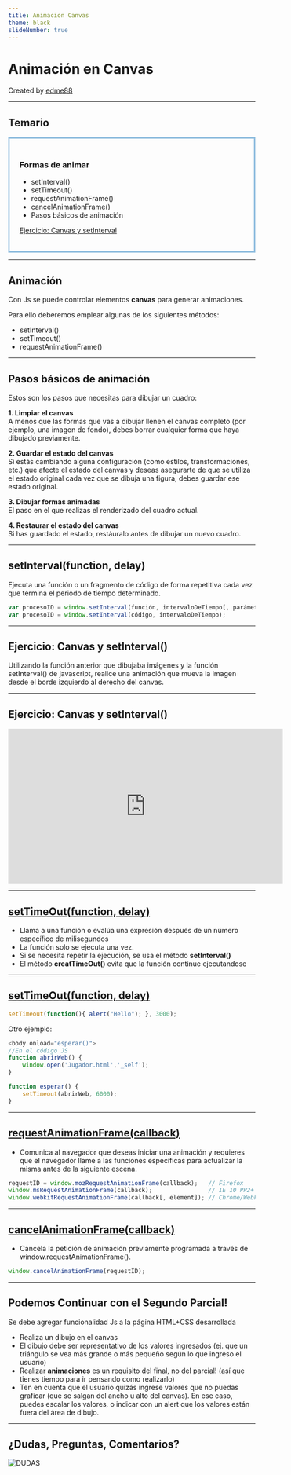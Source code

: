 ```yaml
---
title: Animacion Canvas
theme: black
slideNumber: true
---
```


# Animación en Canvas
Created by <i class="fab fa-telegram"></i>
[edme88]("https://t.me/edme88")

---
<style>
.grid-item {
    border: 3px solid rgba(121, 177, 217, 0.8);
    padding: 20px;
    text-align: left !important;
}
</style>
<!-- .slide: style="font-size: 0.80em" -->
## Temario
<div class="grid-item">

### Formas de animar
* setInterval()
* setTimeout()
* requestAnimationFrame()
* cancelAnimationFrame()
* Pasos básicos de animación

[Ejercicio: Canvas y setInterval](U5_canvas_animacion.html#/5)

</div>

---
## Animación
Con Js se puede controlar elementos **canvas** para generar animaciones.

Para ello deberemos emplear algunas de los siguientes métodos:
* setInterval()
* setTimeout()
* requestAnimationFrame()

---
## Pasos básicos de animación
<!-- .slide: style="font-size: 0.65em" -->
Estos son los pasos que necesitas para dibujar un cuadro:

**1. Limpiar el canvas** <br>
A menos que las formas que vas a dibujar llenen el canvas completo (por ejemplo, una imagen de fondo), debes borrar cualquier forma que haya dibujado previamente.

**2. Guardar el estado del canvas** <br>
Si estás cambiando alguna configuración (como estilos, transformaciones, etc.) que afecte el estado del canvas y deseas asegurarte de que se utiliza el estado original cada vez que se dibuja una figura, debes guardar ese estado original. 

**3. Dibujar formas animadas** <br>
El paso en el que realizas el renderizado del cuadro actual.

**4. Restaurar el estado del canvas** <br>
Si has guardado el estado, restáuralo antes de dibujar un nuevo cuadro.

---
## setInterval(function, delay)
Ejecuta una función o un fragmento de código de forma repetitiva cada vez que termina el periodo de tiempo determinado. 

````javascript
var procesoID = window.setInterval(función, intervaloDeTiempo[, parámetro1, parámetro2, ... , parámetroN]);
var procesoID = window.setInterval(código, intervaloDeTiempo);
````

---
## Ejercicio: Canvas y setInterval()
Utilizando la función anterior que dibujaba imágenes y la función setInterval() de javascript, realice una animación 
que mueva la imagen desde el borde izquierdo al derecho del canvas.

---
## Ejercicio: Canvas y setInterval()
<iframe width="560" height="315" src="https://www.youtube.com/embed/lK2JkR9ykSc" frameborder="0" allow="accelerometer; autoplay; encrypted-media; gyroscope; picture-in-picture" allowfullscreen></iframe>

---
## [setTimeOut(function, delay)](https://www.w3schools.com/jsref/met_win_settimeout.asp) 
* Llama a una función o evalúa una expresión después de un número específico de milisegundos 
* La función solo se ejecuta una vez.
* Si se necesita repetir la ejecución, se usa el método **setInterval()**
* El método **creatTimeOut()** evita que la función continue ejecutandose

---
## [setTimeOut(function, delay)](https://www.w3schools.com/jsref/met_win_settimeout.asp) 
````javascript
setTimeout(function(){ alert("Hello"); }, 3000);
````
Otro ejemplo:
````javascript
<body onload="esperar()">
//En el código JS
function abrirWeb() {
    window.open('Jugador.html','_self');
}

function esperar() {
    setTimeout(abrirWeb, 6000);
}
````

---
## [requestAnimationFrame(callback)](https://developer.mozilla.org/es/docs/Web/API/Window/requestAnimationFrame)
* Comunica al navegador que  deseas iniciar una animación y requieres que el navegador llame a las funciones especificas 
para actualizar la misma antes de la siguiente escena.

````javascript
requestID = window.mozRequestAnimationFrame(callback);   // Firefox
window.msRequestAnimationFrame(callback);                // IE 10 PP2+
window.webkitRequestAnimationFrame(callback[, element]); // Chrome/Webkit
````

---
## [cancelAnimationFrame(callback)](https://developer.mozilla.org/es/docs/Web/API/Window/cancelAnimationFrame)
* Cancela la petición de animación previamente programada a través de window.requestAnimationFrame().

````javascript
window.cancelAnimationFrame(requestID);
````


---
## Podemos Continuar con el Segundo Parcial!
<!-- .slide: style="font-size: 0.70em" -->
Se debe agregar funcionalidad Js a la página HTML+CSS desarrollada
* Realiza un dibujo en el canvas
* El dibujo debe ser representativo de los valores ingresados (ej. que un triángulo se vea más grande o más pequeño según lo que ingreso el usuario)
* Realizar **animaciones** es un requisito del final, no del parcial! (así que tienes tiempo para ir pensando como realizarlo)
* Ten en cuenta que el usuario quizás ingrese valores que no puedas graficar (que se salgan del ancho u alto del canvas). 
En ese caso, puedes escalar los valores, o indicar con un alert que los valores están fuera del área de dibujo.

---
## ¿Dudas, Preguntas, Comentarios?
![DUDAS](images/pregunta.gif)
